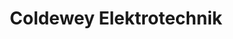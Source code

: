 ---
title: "Coldewey Elektrotechnik"
url: /westerstede/coldewey-elektrotechnik/
shop: Elektronik
---